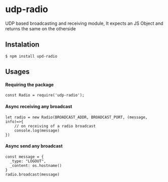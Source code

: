 # udp-radio
UDP based broadcasting and receiving module, It expects an JS Object and returns the same on the otherside


## Instalation
```
$ npm install upd-radio
```


## Usages

#### Requiring the package
```
const Radio = require('udp-radio');
```

#### Async receiving any broadcast
```
let radio = new Radio(BROADCAST_ADDR, BROADCAST_PORT, (message, info)=>{
    // on receiving of a radio broadcast
    console.log(message)
})
```

#### Async send any broadcast
```
const message = {
  _type: "LOGOUT",
  _content: os.hostname()
}
radio.broadcast(message)
```
